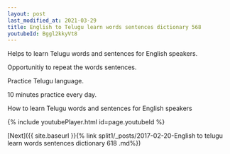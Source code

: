 ```yaml
---
layout: post
last_modified_at: 2021-03-29
title: English to Telugu learn words sentences dictionary 568 
youtubeId: Bggl2kkyVt8
---
```

 
 
Helps to learn Telugu words and sentences for English speakers.

Opportunitiy to repeat the words sentences. 

Practice Telugu language. 
 
10 minutes practice every day. 
 
How to learn Telugu words and sentences for English speakers 
 
{% include youtubePlayer.html id=page.youtubeId %}
 
 
[Next]({{ site.baseurl }}{% link  split1/_posts/2017-02-20-English to telugu learn words sentences dictionary 618 .md%})
 

